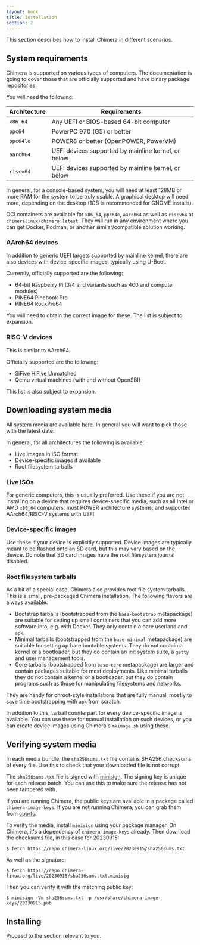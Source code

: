 ```yaml
---
layout: book
title: Installation
section: 2
---
```


This section describes how to install Chimera in different scenarios.

## System requirements

Chimera is supported on various types of computers. The documentation is
going to cover those that are officially supported and have binary package
repositories.

You will need the following:

| Architecture | Requirements                                        |
|--------------|-----------------------------------------------------|
| `x86_64`     | Any UEFI or BIOS-based 64-bit computer              |
| `ppc64`      | PowerPC 970 (G5) or better                          |
| `ppc64le`    | POWER8 or better (OpenPOWER, PowerVM)               |
| `aarch64`    | UEFI devices supported by mainline kernel, or below |
| `riscv64`    | UEFI devices supported by mainline kernel, or below |

In general, for a console-based system, you will need at least 128MB
or more RAM for the system to be truly usable. A graphical desktop will
need more, depending on the desktop (1GB is recommended for GNOME installs).

OCI containers are available for `x86_64`, `ppc64e`, `aarch64` as well
as `riscv64` at `chimeralinux/chimera:latest`. They will run in any
environment where you can get Docker, Podman, or another similar/compatible
solution working.

### AArch64 devices

In addition to generic UEFI targets supported by mainline kernel, there
are also devices with device-specific images, typically using U-Boot.

Currently, officially supported are the following:

* 64-bit Raspberry Pi (3/4 and variants such as 400 and compute modules)
* PINE64 Pinebook Pro
* PINE64 RockPro64

You will need to obtain the correct image for these. The list is subject
to expansion.

### RISC-V devices

This is similar to AArch64.

Officially supported are the following:

* SiFive HiFive Unmatched
* Qemu virtual machines (with and without OpenSBI)

This list is also subject to expansion.

## Downloading system media

All system media are available [here](https://repo.chimera-linux.org/live).
In general you will want to pick those with the latest date.

In general, for all architectures the following is available:

* Live images in ISO format
* Device-specific images if available
* Root filesystem tarballs

### Live ISOs

For generic computers, this is usually preferred. Use these if you are not
installing on a device that requires device-specific media, such as all
Intel or AMD `x86_64` computers, most POWER architecture systems, and
supported AArch64/RISC-V systems with UEFI.

### Device-specific images

Use these if your device is explicitly supported. Device images are typically
meant to be flashed onto an SD card, but this may vary based on the device.
Do note that SD card images have the root filesystem journal disabled.

### Root filesystem tarballs

As a bit of a special case, Chimera also provides root file system tarballs.
This is a small, pre-packaged Chimera installation. The following flavors
are always available:

* Bootstrap tarballs (bootstrapped from the `base-bootstrap` metapackage)
  are suitable for setting up small containers that you can add more
  software into, e.g. with Docker. They only contain a bare userland
  and `apk`.
* Minimal tarballs (bootstrapped from the `base-minimal` metapackage) are
  suitable for setting up bare bootable systems. They do not contain a
  kernel or a bootloader, but they do contain an init system suite,
  a `getty` and user management tools.
* Core tarballs (bootstrapped from `base-core` metapackage) are larger and
  contain packages suitable for most deployments. Like minimal tarballs
  they do not contain a kernel or a bootloader, but they do contain
  programs such as those for manipulating filesystems and networks.

They are handy for chroot-style installations that are fully manual, mostly
to save time bootstrapping with `apk` from scratch.

In addition to this, tarball counterpart for every device-specific image
is available. You can use these for manual installation on such devices,
or you can create device images using Chimera's `mkimage.sh` using these.

## Verifying system media

In each media bundle, the `sha256sums.txt` file contains SHA256 checksums
of every file. Use this to check that your downloaded file is not corrupt.

The `sha256sums.txt` file is signed with [minisign](https://jedisct1.github.io/minisign/).
The signing key is unique for each release batch. You can use this to make
sure the release has not been tampered with.

If you are running Chimera, the public keys are available in a package called
`chimera-image-keys`. If you are not running Chimera, you can grab them from
[cports](https://github.com/chimera-linux/cports/tree/master/main/chimera-image-keys/files).

To verify the media, install `minisign` using your package manager. On Chimera,
it's a dependency of `chimera-image-keys` already. Then download the checksums
file, in this case for 20230915:

```
$ fetch https://repo.chimera-linux.org/live/20230915/sha256sums.txt
```

As well as the signature:

```
$ fetch https://repo.chimera-linux.org/live/20230915/sha256sums.txt.minisig
```

Then you can verify it with the matching public key:

```
$ minisign -Vm sha256sums.txt -p /usr/share/chimera-image-keys/20230915.pub
```

## Installing

Proceed to the section relevant to you.
